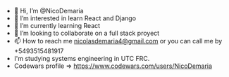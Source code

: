 - 👋 Hi, I’m @NicoDemaria
- 👀 I’m interested in learn React and Django
- 🌱 I’m currently learning React
- 💞️ I’m looking to collaborate on a full stack proyect 
- 📫 How to reach me nicolasdemaria4@gmail.com  or you can call me by +5493515481917
- I'm studying systems engineering in UTC FRC.
- Codewars profile => https://www.codewars.com/users/NicoDemaria  


<!---
NicoDemaria/NicoDemaria is a ✨ special ✨ repository because its `README.md` (this file) appears on your GitHub profile.
You can click the Preview link to take a look at your changes.
--->
